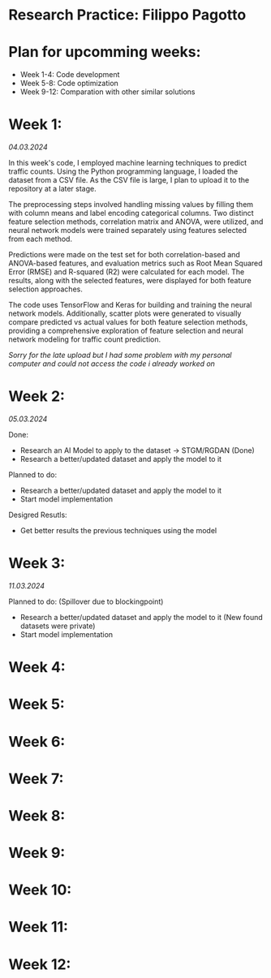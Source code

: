 # Research Practice: Filippo Pagotto

# Plan for upcomming weeks:
* Week 1-4: Code development
* Week 5-8: Code optimization
* Week 9-12: Comparation with other similar solutions

# Week 1:
*04.03.2024*

In this week's code, I employed machine learning techniques to predict traffic counts. Using the Python programming language, I loaded the dataset from a CSV file. As the CSV file is large, I plan to upload it to the repository at a later stage.

The preprocessing steps involved handling missing values by filling them with column means and label encoding categorical columns. Two distinct feature selection methods, correlation matrix and ANOVA, were utilized, and neural network models were trained separately using features selected from each method.

Predictions were made on the test set for both correlation-based and ANOVA-based features, and evaluation metrics such as Root Mean Squared Error (RMSE) and R-squared (R2) were calculated for each model. The results, along with the selected features, were displayed for both feature selection approaches.

The code uses TensorFlow and Keras for building and training the neural network models. Additionally, scatter plots were generated to visually compare predicted vs actual values for both feature selection methods, providing a comprehensive exploration of feature selection and neural network modeling for traffic count prediction.

*Sorry for the late upload but I had some problem with my personal computer and could not access the code i already worked on*

# Week 2:
*05.03.2024*

Done:
- Research an AI Model to apply to the dataset -> STGM/RGDAN (Done)
- Research a better/updated dataset and apply the model to it

Planned to do:
- Research a better/updated dataset and apply the model to it
- Start model implementation

Desigred Resutls: 
- Get better results the previous techniques using the model

# Week 3:
*11.03.2024*

Planned to do: (Spillover due to blockingpoint)
- Research a better/updated dataset and apply the model to it (New found datasets were private)
- Start model implementation


  
# Week 4:

# Week 5:

# Week 6:

# Week 7:

# Week 8:

# Week 9:

# Week 10:

# Week 11:

# Week 12:
